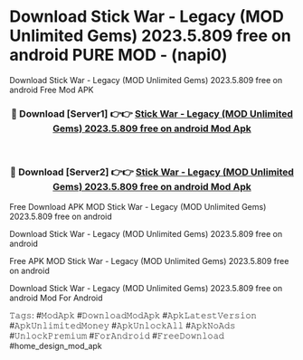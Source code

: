 # Download Stick War - Legacy (MOD Unlimited Gems) 2023.5.809 free on android PURE MOD - (napi0)
Download Stick War - Legacy (MOD Unlimited Gems) 2023.5.809 free on android Free Mod APK

<div align="center">
<h3>🔴 Download [Server1] 👉👉 <a href="https://apk-comot.site?title=Stick_War_-_Legacy_(MOD_Unlimited_Gems)_2023.5.809_free_on_android">Stick War - Legacy (MOD Unlimited Gems) 2023.5.809 free on android Mod Apk</a></h3><br>

<h3>🔴 Download [Server2] 👉👉 <a href="https://apk-comot.site?title=Stick_War_-_Legacy_(MOD_Unlimited_Gems)_2023.5.809_free_on_android">Stick War - Legacy (MOD Unlimited Gems) 2023.5.809 free on android Mod Apk</a></h3>
</div>


Free Download APK MOD Stick War - Legacy (MOD Unlimited Gems) 2023.5.809 free on android

Download Stick War - Legacy (MOD Unlimited Gems) 2023.5.809 free on android 

Free APK MOD Stick War - Legacy (MOD Unlimited Gems) 2023.5.809 free on android 

Download Stick War - Legacy (MOD Unlimited Gems) 2023.5.809 free on android Mod For Android

𝚃𝚊𝚐𝚜: #𝙼𝚘𝚍𝙰𝚙𝚔 #𝙳𝚘𝚠𝚗𝚕𝚘𝚊𝚍𝙼𝚘𝚍𝙰𝚙𝚔 #𝙰𝚙𝚔𝙻𝚊𝚝𝚎𝚜𝚝𝚅𝚎𝚛𝚜𝚒𝚘𝚗 #𝙰𝚙𝚔𝚄𝚗𝚕𝚒𝚖𝚒𝚝𝚎𝚍𝙼𝚘𝚗𝚎𝚢 #𝙰𝚙𝚔𝚄𝚗𝚕𝚘𝚌𝚔𝙰𝚕𝚕 #𝙰𝚙𝚔𝙽𝚘𝙰𝚍𝚜 #𝚄𝚗𝚕𝚘𝚌𝚔𝙿𝚛𝚎𝚖𝚒𝚞𝚖 #𝙵𝚘𝚛𝙰𝚗𝚍𝚛𝚘𝚒𝚍 #𝙵𝚛𝚎𝚎𝙳𝚘𝚠𝚗𝚕𝚘𝚊𝚍 #home_design_mod_apk